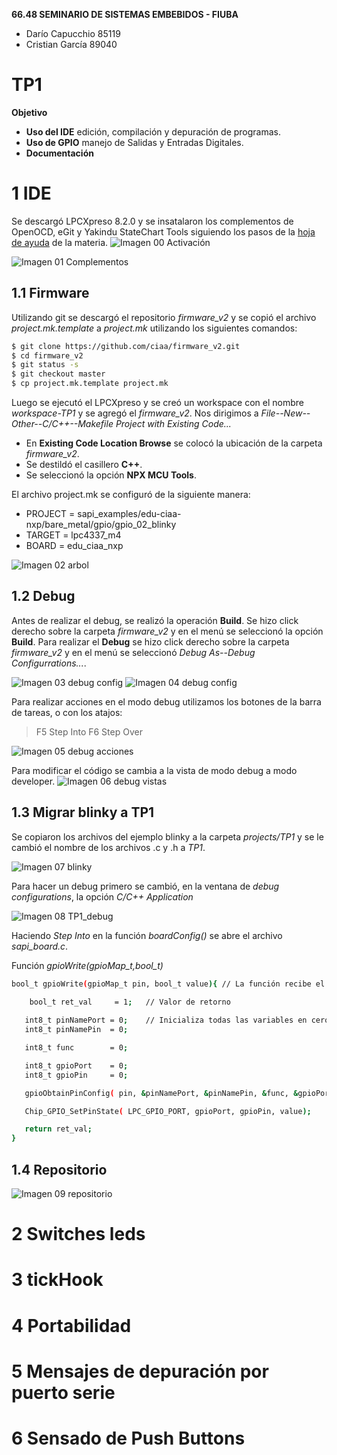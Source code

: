 **66.48 SEMINARIO DE SISTEMAS EMBEBIDOS - FIUBA**
- Darío Capucchio 85119
- Cristian García 89040
# TP1
**Objetivo**
- **Uso del IDE** edición, compilación y depuración de programas.
- **Uso de GPIO** manejo de Salidas y Entradas Digitales.
- **Documentación**
# 1 IDE
Se descargó LPCXpreso 8.2.0 y se insatalaron los complementos de OpenOCD, eGit y Yakindu StateChart Tools siguiendo los pasos de la [hoja de ayuda](https://campus.fi.uba.ar/pluginfile.php/307047/mod_resource/content/5/Sistemas_Embebidos-2019_2doC-Instalacion_de_Herramientas-Cruz.pdf) de la materia.
![Imagen 00 Activación](https://raw.githubusercontent.com/DarioCapu/TP1/master/Imagenes/00_Instalacion_Activacion.png)

![Imagen 01 Complementos](https://raw.githubusercontent.com/DarioCapu/TP1/master/Imagenes/01_Complementos.png)

## 1.1 Firmware
Utilizando git se descargó el repositorio *firmware_v2* y se copió el archivo *project.mk.template* a *project.mk* utilizando los siguientes comandos:
```sh
$ git clone https://github.com/ciaa/firmware_v2.git
$ cd firmware_v2
$ git status -s
$ git checkout master
$ cp project.mk.template project.mk
```

Luego se ejecutó el LPCXpreso y se creó un workspace con el nombre *workspace-TP1* y se agregó el *firmware_v2*. Nos dirigimos a *File--New--Other--C/C++--Makefile Project with Existing Code...*
- En **Existing Code Location Browse** se colocó la ubicación de la carpeta *firmware_v2*.
- Se destildó el casillero **C++**.
- Se seleccionó la opción **NPX MCU Tools**.

El archivo project.mk se configuró de la siguiente manera:
- PROJECT = sapi_examples/edu-ciaa-nxp/bare_metal/gpio/gpio_02_blinky
- TARGET = lpc4337_m4
- BOARD = edu_ciaa_nxp

![Imagen 02 arbol](https://raw.githubusercontent.com/DarioCapu/TP1/master/Imagenes/02_firmware_v2.png)

## 1.2 Debug
Antes de realizar el debug, se realizó la operación **Build**. Se hizo click derecho sobre la carpeta *firmware_v2* y en el menú se seleccionó la opción **Build**.
Para realizar el **Debug** se hizo click derecho sobre la carpeta *firmware_v2* y en el menú se seleccionó *Debug As--Debug Configurrations...*.

![Imagen 03 debug config](https://raw.githubusercontent.com/DarioCapu/TP1/master/Imagenes/03_debug_config_1.png)
![Imagen 04 debug config](https://raw.githubusercontent.com/DarioCapu/TP1/master/Imagenes/04_debug_config_2.png)

Para realizar acciones en el modo debug utilizamos los botones de la barra de tareas, o con los atajos:
 > F5 Step Into
 > F6 Step Over

![Imagen 05 debug acciones](https://raw.githubusercontent.com/DarioCapu/TP1/master/Imagenes/05_debug_acciones.png)

Para modificar el código se cambia a la vista de modo debug a modo developer.
![Imagen 06 debug vistas](https://raw.githubusercontent.com/DarioCapu/TP1/master/Imagenes/06_debug_vistas.png)

## 1.3 Migrar blinky a TP1
Se copiaron los archivos del ejemplo blinky a la carpeta *projects/TP1* y se le cambió el nombre de los archivos .c y .h a *TP1*. 

![Imagen 07 blinky](https://raw.githubusercontent.com/DarioCapu/TP1/master/Imagenes/07_blinky_TP1.png)

Para hacer un debug primero se cambió, en la ventana de *debug configurations*, la opción *C/C++ Application*

![Imagen 08 TP1_debug](https://raw.githubusercontent.com/DarioCapu/TP1/master/Imagenes/08_TP1_debug.png)

Haciendo *Step Into* en la función *boardConfig()* se abre el archivo *sapi_board.c*.

Función *gpioWrite(gpioMap_t,bool_t)*
```sh
bool_t gpioWrite(gpioMap_t pin, bool_t value){ // La función recibe el pin y el estado
    
    bool_t ret_val     = 1;   // Valor de retorno

   int8_t pinNamePort = 0;    // Inicializa todas las variables en cero
   int8_t pinNamePin  = 0;

   int8_t func        = 0;

   int8_t gpioPort    = 0;
   int8_t gpioPin     = 0;

   gpioObtainPinConfig( pin, &pinNamePort, &pinNamePin, &func, &gpioPort, &gpioPin );

   Chip_GPIO_SetPinState( LPC_GPIO_PORT, gpioPort, gpioPin, value);

   return ret_val;
}
```

## 1.4 Repositorio
![Imagen 09 repositorio](https://raw.githubusercontent.com/DarioCapu/TP1/master/Imagenes/08_repositorio.png)

# 2 Switches leds

# 3 tickHook

# 4 Portabilidad

# 5 Mensajes de depuración por puerto serie

# 6 Sensado de Push Buttons
